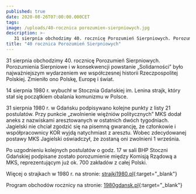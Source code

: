 ```yaml
---
published: true
date: 2020-08-26T07:00:00.000CET
tags: 
image: /uploads/40-rocznica porozumien-sierpniowych.jpg
description: >-
   31 sierpnia obchodzimy 40. rocznicę Porozumień Sierpniowych. Porozumienia Sierpniowe i w konsekwencji powstanie „Solidarności” było najważniejszym wydarzeniem we współczesnej historii Rzeczpospolitej Polskiej. Zmieniło ono Polskę, Europę i świat.
title: "40 rocznica Porozumień Sierpniowych"
---
```


31 sierpnia obchodzimy 40. rocznicę Porozumień Sierpniowych. Porozumienia Sierpniowe i w konsekwencji powstanie „Solidarności” było najważniejszym wydarzeniem we współczesnej historii Rzeczpospolitej Polskiej. Zmieniło ono Polskę, Europę i świat.

14 sierpnia 1980 r. wybuchł w Stocznia Gdańskiej im. Lenina strajk, który stał się początkiem obalania komunizmu w Polsce. 

31 sierpnia 1980 r. w Gdańsku podpisywano kolejne punkty z listy 21 postulatów. Przy punkcie „zwolnienie więźniów politycznych” MKS dodał aneks z nazwiskami aresztowanych w ostatnich dwóch tygodniach. Jagielski nie chciał zgodzić się na pisemną gwarancję, że członkowie i współpracownicy KOR wyjdą natychmiast z aresztu. Wobec zdecydowanej postawy MKS Jagielski oświadczył, że zostaną oni zwolnieni 1 września.

Po uzgodnieniu kolejnych postulatów o godz. 17 w sali BHP Stoczni Gdańskiej podpisane zostało porozumienie między Komisją Rządową a MKS, reprezentującym już ok. 700 zakładów z całej Polski.

Więcej o strajkach w 1980 r. na stronie: [strajki1980.pl](https://strajki1980.pl){:target="_blank"}

Program obchodów rocznicy na stronie: [1980gdansk.pl](https://www.1980gdansk.pl){:target="_blank"}